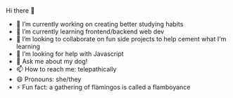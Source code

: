 ### 





Hi there 👋

- 🔭 I’m currently working on creating better studying habits
- 🌱 I’m currently learning frontend/backend web dev
- 👯 I’m looking to collaborate on fun side projects to help cement what I'm learning
- 🤔 I’m looking for help with Javascript 
- 💬 Ask me about my dog!
- 📫 How to reach me: telepathically
- 😄 Pronouns: she/they
- ⚡ Fun fact: a gathering of flamingos is called a flamboyance


